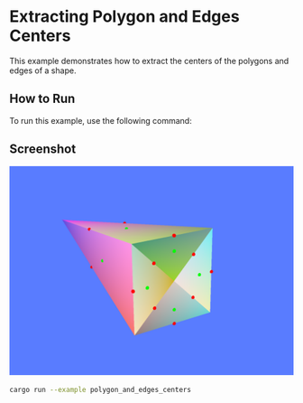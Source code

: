 # Extracting Polygon and Edges Centers

This example demonstrates how to extract the centers of the polygons and edges of a shape.

## How to Run

To run this example, use the following command:

## Screenshot
![Example](screenshot.png)

```sh
cargo run --example polygon_and_edges_centers
```
